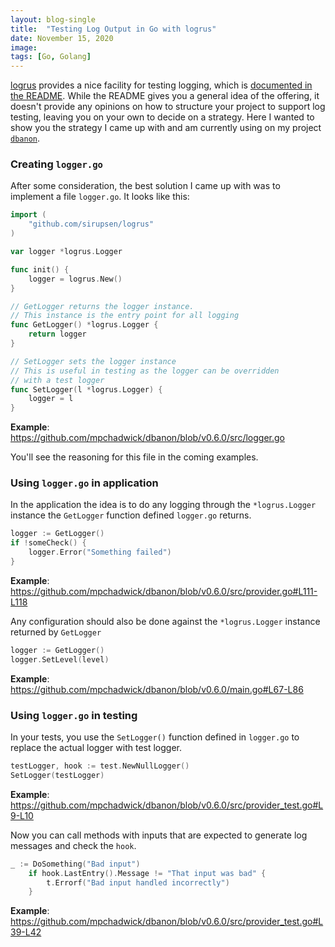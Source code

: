 ```yaml
---
layout: blog-single
title:  "Testing Log Output in Go with logrus"
date: November 15, 2020
image: 
tags: [Go, Golang]
---
```


[logrus](https://github.com/sirupsen/logrus) provides a nice facility for testing logging, which is [documented in the README](https://github.com/sirupsen/logrus#testing). While the README gives you a general idea of the offering, it doesn't provide any opinions on how to structure your project to support log testing, leaving you on your own to decide on a strategy. Here I wanted to show you the strategy I came up with and am currently using on my project [`dbanon`](https://github.com/mpchadwick/dbanon).

<!-- excerpt_separator -->

### Creating `logger.go`

After some consideration, the best solution I came up with was to implement a file `logger.go`. It looks like this:

```go
import (
	"github.com/sirupsen/logrus"
)

var logger *logrus.Logger

func init() {
	logger = logrus.New()
}

// GetLogger returns the logger instance.
// This instance is the entry point for all logging
func GetLogger() *logrus.Logger {
	return logger
}

// SetLogger sets the logger instance
// This is useful in testing as the logger can be overridden
// with a test logger
func SetLogger(l *logrus.Logger) {
	logger = l
}
```

**Example**: https://github.com/mpchadwick/dbanon/blob/v0.6.0/src/logger.go

You'll see the reasoning for this file in the coming examples. 

### Using `logger.go` in application

In the application the idea is to do any logging through the `*logrus.Logger` instance the `GetLogger` function defined `logger.go` returns.

```go
logger := GetLogger()
if !someCheck() {
	logger.Error("Something failed")
}
```

**Example**: https://github.com/mpchadwick/dbanon/blob/v0.6.0/src/provider.go#L111-L118

Any configuration should also be done against the `*logrus.Logger` instance returned by `GetLogger`

```go
logger := GetLogger()
logger.SetLevel(level)
```

**Example**: https://github.com/mpchadwick/dbanon/blob/v0.6.0/main.go#L67-L86

### Using `logger.go` in testing

In your tests, you use the `SetLogger()` function defined in `logger.go` to replace the actual logger with test logger.

```go
testLogger, hook := test.NewNullLogger()
SetLogger(testLogger)
```

**Example**: https://github.com/mpchadwick/dbanon/blob/v0.6.0/src/provider_test.go#L9-L10

Now you can call methods with inputs that are expected to generate log messages and check the `hook`.

```go
_ := DoSomething("Bad input")
	if hook.LastEntry().Message != "That input was bad" {
		t.Errorf("Bad input handled incorrectly")
	}
```

**Example**: https://github.com/mpchadwick/dbanon/blob/v0.6.0/src/provider_test.go#L39-L42